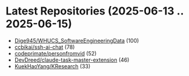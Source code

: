 # Latest Repositories (2025-06-13 .. 2025-06-15)

- [Dige945/WHUCS_SoftwareEngineeringData](https://github.com/Dige945/WHUCS_SoftwareEngineeringData) (100)
- [ccbikai/ssh-ai-chat](https://github.com/ccbikai/ssh-ai-chat) (78)
- [codeprimate/personfromvid](https://github.com/codeprimate/personfromvid) (52)
- [DevDreed/claude-task-master-extension](https://github.com/DevDreed/claude-task-master-extension) (46)
- [KuekHaoYang/KResearch](https://github.com/KuekHaoYang/KResearch) (33)
